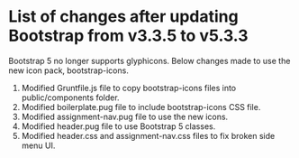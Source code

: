 # List of changes after updating Bootstrap from v3.3.5 to v5.3.3

Bootstrap 5 no longer supports glyphicons. Below changes made to use the new icon pack, bootstrap-icons.

1. Modified Gruntfile.js file to copy bootstrap-icons files into public/components folder. 
2. Modified boilerplate.pug file to include bootstrap-icons CSS file.
3. Modified assignment-nav.pug file to use the new icons.
4. Modified header.pug file to use Bootstrap 5 classes.
5. Modified header.css and assignment-nav.css files to fix broken side menu UI.
